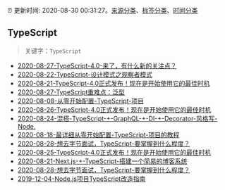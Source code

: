 :alarm_clock: 更新时间: 2020-08-30 00:31:27。[来源分类](../README.md)、[标签分类](../TAGS.md)、[时间分类](../TIMELINE.md)

## TypeScript


> 关键字：`TypeScript`



- [2020-08-27-TypeScript-4.0-来了，有什么新的关注点？](https://www.ershicimi.com/p/f7eae2089b96a795d540ca01c6da9fe1) 
- [2020-08-22-TypeScript-设计模式之观察者模式](https://www.ershicimi.com/p/db48ec5a2c3bbfb4159b89312df12887) 
- [2020-08-21-TypeScript-4.0正式发布！现在是开始使用它的最佳时机](https://www.ershicimi.com/p/e7ad2acd74eb2e87358052b888946c98) 
- [2020-08-27-TypeScript重难点：泛型](https://www.ershicimi.com/p/e09833369c7f5ff6dbe7d2a85b7d6263) 
- [2020-08-08-从零开始配置-TypeScript-项目](https://www.ershicimi.com/p/f842f28fb8eef6f52b56004e9b29fcf1) 
- [2020-08-26-TypeScript-4.0正式发布！现在是开始使用它的最佳时机](https://www.ershicimi.com/p/af4e71a9b7323e89cdbee04b4a0a1e6a) 
- [2020-08-24-混搭-TypeScript-+-GraphQL-+-DI-+-Decorator-风格写-Node.](https://www.ershicimi.com/p/3f9c5e504cd65c71a6f06248462741f3) 
- [2020-08-18-最详细从零开始配置-TypeScript-项目的教程](https://www.ershicimi.com/p/c981035bedc84fafcedb56bb3f772d90) 
- [2020-08-28-想去字节面试，TypeScript-要掌握到什么程度？](https://www.ershicimi.com/p/a648c89135efeb37049568816a00fc98) 
- [2020-08-25-TypeScript-4.0正式发布！现在是开始使用它的最佳时机](https://www.ershicimi.com/p/7d480457079b49dcd33f872a2df97950) 
- [2020-08-21-Next.js-+-TypeScript-搭建一个简易的博客系统](https://www.ershicimi.com/p/d948601d568750029fcc55a5f8ac2ce4) 
- [2020-08-28-想去字节面试，TypeScript-要掌握到什么程度？](https://www.ershicimi.com/p/8c23ffbc4aeea978af78394d9abeaedb) 
- [2019-12-04-Node.js项目TypeScript改造指南](https://juejin.im/post/5de4867f51882573135415dd) 